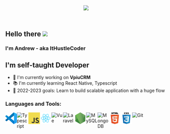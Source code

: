 
<p align="center">
<img align="center" src="https://media.giphy.com/media/f3iwJFOVOwuy7K6FFw/giphy.gif" />
</p>
<br>

## Hello there <img src="https://media.giphy.com/media/hvRJCLFzcasrR4ia7z/giphy.gif" width="25px">

### I'm Andrew - aka ItHustleCoder

## I'm self-taught Developer
- 🔭 I'm currently working on  **VpiuCRM**
- 📚 I'm currently learning React Native, Typescript
- 🎯 2022-2023 goals: Learn to build scalable application with a huge flow


### Languages and Tools:

<img align="left" alt="Visual Studio Code" width="36px" src="https://raw.githubusercontent.com/github/explore/80688e429a7d4ef2fca1e82350fe8e3517d3494d/topics/visual-studio-code/visual-studio-code.png" />
<img align="left" alt="Typescript" width="36px" src="https://img.icons8.com/color/40/000000/typescript.png" />
<img align="left" alt="JavaScript" width="36px" src="https://raw.githubusercontent.com/github/explore/80688e429a7d4ef2fca1e82350fe8e3517d3494d/topics/javascript/javascript.png" />
<img align="left" alt="React" width="36px" src="https://raw.githubusercontent.com/github/explore/80688e429a7d4ef2fca1e82350fe8e3517d3494d/topics/react/react.png" />
<img align="left" alt="Vue" width="36px" src="https://img.icons8.com/color/40/000000/vue-js.png" />
<img align="left" alt="Laravel" width="36px" src="https://img.icons8.com/fluency/40/000000/laravel.png" />
<img align="left" alt="Node.js" width="36px" src="https://raw.githubusercontent.com/github/explore/80688e429a7d4ef2fca1e82350fe8e3517d3494d/topics/nodejs/nodejs.png" />
<img align="left" alt="MySQL" width="36px" src="https://img.icons8.com/ios/50/000000/mysql.png" />
<img align="left" alt="MongoDB" width="36px" src="https://img.icons8.com/color/48/000000/mongodb.png" />
<img align="left" alt="HTML5" width="36px" src="https://raw.githubusercontent.com/github/explore/80688e429a7d4ef2fca1e82350fe8e3517d3494d/topics/html/html.png" />
<img align="left" alt="CSS3" width="36px" src="https://raw.githubusercontent.com/github/explore/80688e429a7d4ef2fca1e82350fe8e3517d3494d/topics/css/css.png" />
<img align="left" alt="Git" width="36px" src="https://img.icons8.com/color/48/000000/git.png" />

<br>


